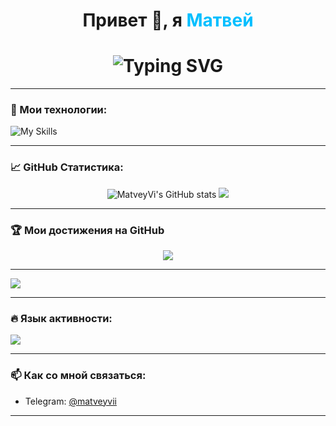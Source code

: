 <h1 align="center">
  Привет 👋, я <span style="color:#00bfff">Матвей</span>
</h1>

<h1 align="center">
  <img 
    src="https://readme-typing-svg.herokuapp.com?font=Fira+Code&weight=500&size=28&pause=1000&color=00BFFF&center=true&vCenter=true&width=800&lines=Fullstack+Node.js+разработчик;" 
    alt="Typing SVG" 
  />
</h1>


---

### 🧰 Мои технологии:

![My Skills](https://skillicons.dev/icons?i=js,ts,nodejs,express,react,redux,mongodb,html,css,tailwind,git,github,graphql,vscode,webstorm)

---

### 📈 GitHub Статистика:

<p align="center">
  <img src="https://github-readme-stats.vercel.app/api?username=MatveyVi&show_icons=true&theme=tokyonight" alt="MatveyVi's GitHub stats" />
  <img src="https://github-readme-streak-stats.herokuapp.com/?user=MatveyVi&theme=tokyonight" />
</p>

---

### 🏆 Мои достижения на GitHub

<p align="center">
  <img src="https://github-profile-trophy.vercel.app/?username=MatveyVi&theme=tokyonight&title=Stars,Followers,Commit,PullRequest,Issues" />
</p>

---

![](https://komarev.com/ghpvc/?username=MatveyVi)

---

### 🔥 Язык активности:

<img src="https://github-readme-stats.vercel.app/api/top-langs/?username=MatveyVi&layout=compact&theme=tokyonight" />

---

### 📫 Как со мной связаться:
- Telegram: [@matveyvii](https://t.me/matveyvishn)

---

